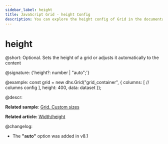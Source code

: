 ```yaml
---
sidebar_label: height
title: JavaScript Grid - height Config 
description: You can explore the height config of Grid in the documentation of the DHTMLX JavaScript UI library. Browse developer guides and API reference, try out code examples and live demos, and download a free 30-day evaluation version of DHTMLX Suite.
---
```


# height

@short: Optional. Sets the height of a grid or adjusts it automatically to the content

@signature: {'height?: number | "auto";'}

@example:
const grid = new dhx.Grid("grid_container", {
	columns: [
		// columns config
	],
	height: 400,
	data: dataset
});

@descr: 

**Related sample**: [Grid. Custom sizes](https://snippet.dhtmlx.com/ffxj6se0)

**Related article:** [Width/height](grid/configuration.md#widthheight)

@changelog: 

- The **"auto"** option was added in v8.1

